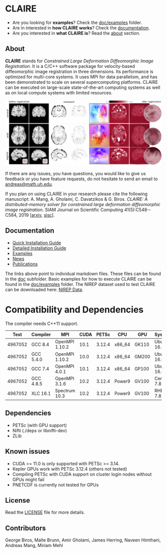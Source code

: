 # CLAIRE

* Are you looking for **examples**? Check the [doc/examples](https://github.com/andreasmang/claire/tree/master/doc/examples) folder.
* Are in interested in **how CLAIRE works**? Check the [documentation](#clairedoc).
* Are you interested in **what CLAIRE is**? Read the [about](#claireabout) section.

## About <a name="claireabout"></a>

**CLAIRE** stands for *Constrained Large Deformation Diffeomorphic Image Registration*. It is a C/C++ software package for velocity-based diffeomorphic image registration in three dimensions. Its performance is optimized for multi-core systems. It uses MPI for data parallelism, and has been demonstrated to scale on several supercomputing platforms. CLAIRE can be executed on large-scale state-of-the-art computing systems as well as on local compute systems with limited resources.

<p align="center">
<img src="doc/figs/claire4brains.jpg" alt="CLAIRE4Brains"  width="800"/>
</p>

If there are any issues, you have questions, you would like to give us feedback or you have feature requests, do not hesitate to send an email to <andreas@math.uh.edu>.

If you plan on using CLAIRE in your research please cite the following manuscript:
A. Mang, A. Gholami, C. Davatzikos & G. Biros. *CLAIRE: A distributed-memory solver for constrained large deformation diffeomorphic image registration*. SIAM Journal on Scientific Computing 41(5):C548--C584, 2019 [[arxiv](https://arxiv.org/abs/1808.04487), [sisc](https://epubs.siam.org/doi/abs/10.1137/18M1207818)].

## Documentation <a name="clairedoc"></a>
* [Quick Installation Guide](doc/README-INSTALL-QUICK.md)
* [Detailed Installation Guide](doc/README-INSTALL.md)
* [Examples](doc/README-RUNME.md)
* [News](doc/README-NEWS.md)
* [Publications](doc/README-REFERENCES.md)

The links above point to individual markdown files. These files can be found in the [doc](https://github.com/andreasmang/claire/tree/master/doc) subfolder. Basic examples for how to execute CLAIRE can be found in the [doc/examples](https://github.com/andreasmang/claire/tree/master/doc/examples) folder. The NIREP dataset used to test CLAIRE can be downloaded here: [NIREP Data](https://github.com/andreasmang/nirep).

# Compatibility and Dependencies
The compiler needs C++11 support.

|Test   | Compiler  | MPI            | CUDA | PETSc  | CPU       | GPU   | System       |
|---    |---------- |-----           |------|------- |---        |---    |---           |
|4967052| GCC 8.4   | OpenMPI 1.10.2 | 10.1 | 3.12.4 | x86_64    | GK110 | Ubuntu 16.04 |
|4967052| GCC 5.4.0 | OpenMPI 1.10.2 | 10.0 | 3.12.4 | x86_64    | GM200 | Ubuntu 16.04 |
|4967052| GCC 7.4   | OpenMPI 4.0.1  | 10.1 | 3.12.4 | x86_64    | GP100 | Ubuntu 16.04 |
|4967052| GCC 4.8.5 | OpenMPI 3.1.6  | 10.2 | 3.12.4 | Power9    | GV100 | CentOS 7.8   |
|4967052| XLC 16.1  | Spectrum 10.3  | 10.2 | 3.12.4 | Power9    | GV100 | RHEL 7.8     |

## Dependencies
* PETSc (with GPU support)
* Nifti (./deps or libnifti-dev)
* ZLib

## Known issues
* CUDA >= 11.0 is only supported with PETSc >= 3.14.
* Kepler GPUs work with PETSc 3.12.4  (others not tested)
* Compiling PETSc with CUDA support on cluster login nodes without GPUs might fail
* PNETCDF is currently not tested for GPUs

## License
Read the [LICENSE](https://github.com/andreasmang/claire/tree/master/LICENSE) file for more details.


## Contributors
George Biros, Malte Brunn, Amir Gholami, James Herring, Naveen Himthani, Andreas Mang, Miriam Mehl
